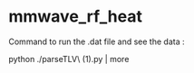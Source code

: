 # mmwave_rf_heat

Command to run the .dat file and see the data :

python ./parseTLV\ \(1\).py <relative path to the file> | more
